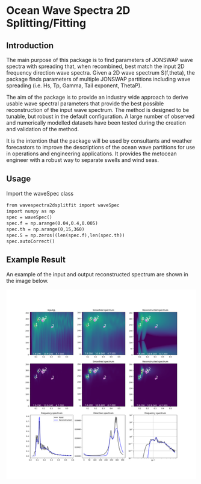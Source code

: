 # Ocean Wave Spectra 2D Splitting/Fitting

## Introduction

The main purpose of this package is to find parameters of JONSWAP wave spectra with spreading that, when recombined,
 best match the input 2D frequency direction wave spectra.  Given a 2D wave spectrum S(f,theta), the package
 finds parameters of multiple JONSWAP partitions including wave spreading (i.e. Hs, Tp, Gamma, Tail exponent, ThetaP).  

The aim of the package is to provide an industry wide approach to derive usable wave spectral parameters that
provide the best possible reconstruction of the input wave spectrum.  The method is designed to be tunable, but
robust in the default configuration.  A large number of observed and numerically modelled datasets have been tested 
during the creation and validation of the method.

It is the intention that the package will be used by consultants and weather forecastors to improve the descriptions
of the ocean wave partitions for use in operations and engineering applications.  It provides the metocean engineer
with a robust way to separate swells and wind seas.


## Usage

Import the waveSpec class
```
from wavespectra2dsplitfit import waveSpec
import numpy as np
spec = waveSpec()
spec.f = np.arange(0.04,0.4,0.005)
spec.th = np.arange(0,15,360)
spec.S = np.zeros((len(spec.f),len(spec.th))
spec.autoCorrect()
```

## Example Result

An example of the input and output reconstructed spectrum are shown in the image
below.

![This is an example output image](ExampleImage.png)
